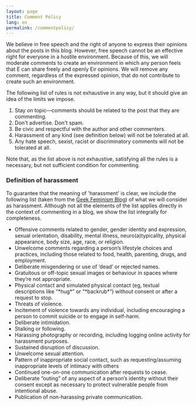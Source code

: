 ```yaml
---
layout: page
title: Comment Policy
lang: en
permalink: /commentpolicy/
---
```


We believe in free speech and the right of anyone to express their opinions about the posts in this blog. However, free speech cannot be an effective right for everyone in a hostile environment. Because of this, we will moderate comments to create an environment in which any person feels that E can share freely and openly Eir opinions. We will remove any comment, regardless of the expressed opinion, that do not contribute to create such an environment.

The following list of rules is not exhaustive in any way, but it should give an idea of the limits we impose.

1. Stay on topic—comments should be related to the post that they are commenting.
1. Don't advertise. Don't spam.
1. Be civic and respectful with the author and other commenters.
1. Harassment of any kind (see definition below) will not be tolerated at all.
1. Any hate speech, sexist, racist or discriminatory comments will not be tolerated at all.

Note that, as the list above is not exhaustive, satisfying all the rules is a necessary, but not sufficient condition for commenting.

### Definition of harassment

To guarantee that the meaning of 'harassment' is clear, we include the following list (taken from the [Geek Feminism Blog](https://geekfeminismdotorg.wordpress.com/about/code-of-conduct/)) of what we will consider as harassment. Although not all the elements of the list applies directly in the context of commenting in a blog, we show the list integrally for completeness.

* Offensive comments related to gender, gender identity and expression, sexual orientation, disability, mental illness, neuro(a)typicality, physical appearance, body size, age, race, or religion.
* Unwelcome comments regarding a person’s lifestyle choices and practices, including those related to food, health, parenting, drugs, and employment.
* Deliberate misgendering or use of ‘dead’ or rejected names.
* Gratuitous or off-topic sexual images or behaviour  in spaces where they’re not appropriate.
* Physical contact and simulated physical contact (eg, textual descriptions like “\*hug\*” or “\*backrub\*”) without consent or after a request to stop.
* Threats of violence.
* Incitement of violence towards any individual, including encouraging a person to commit suicide or to engage in self-harm.
* Deliberate intimidation.
* Stalking or following.
* Harassing photography or recording, including logging online activity for harassment purposes.
* Sustained disruption of discussion.
* Unwelcome sexual attention.
* Pattern of inappropriate social contact, such as requesting/assuming inappropriate levels of intimacy with others
* Continued one-on-one communication after requests to cease.
* Deliberate “outing” of any aspect of a person’s identity without their consent except as necessary to protect vulnerable people from intentional abuse.
* Publication of non-harassing private communication.
